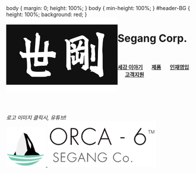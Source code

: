 <body>
body {
  margin: 0;
  height: 100%;
}
body {
  min-height: 100%;
}
#header-BG {
  height: 100%;
  background: red;
}
<div id="header-BG"></div>
<img align="left" width="300" height="200" src="segang_logo.jpg">

# Segang Corp.

<br>

[**세강 이야기**](history.md) &nbsp;&nbsp;&nbsp;&nbsp; [**제품**](product.md) &nbsp;&nbsp;&nbsp;&nbsp; [**인재영입**](hr.md) &nbsp;&nbsp;&nbsp;&nbsp; [**고객지원**](cs.md)

<br><br><br><br>

*로고 이미지 클릭시, 유튜브!*<br>
[![alt-text-1](orca_img.png "title-1") ![alt-text-2](orca_text.png "title-2")](https://www.youtube.com/channel/UClkvy77vJXOmdub_qXVujSg)

<!-- Coloring text using diff..but it's not good ways i use
```diff
- text in red
+ text in green
! text in orange
# text in gray
@@ text in purple (and bold)@@
```
--> 

